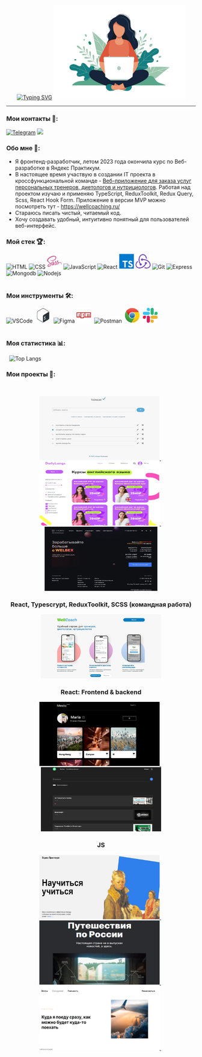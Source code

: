 <div align="center">
 <a href="https://git.io/typing-svg"><img src="https://readme-typing-svg.demolab.com?font=Fira+Code&weight=500&pause=1000&color=407923&repeat=false&random=false&width=700&lines=%D0%9F%D1%80%D0%B8%D0%B2%D0%B5%D1%82!+%D0%9C%D0%B5%D0%BD%D1%8F+%D0%B7%D0%BE%D0%B2%D1%83%D1%82+%D0%9C%D0%B0%D1%80%D0%B8%D1%8F%2C+%D1%8F++Frontend-%D1%80%D0%B0%D0%B7%D1%80%D0%B0%D0%B1%D0%BE%D1%82%D1%87%D0%B8%D0%BA." alt="Typing SVG" /></a>
  <img src="https://github.com/MariaZlnva/MariaZlnva/blob/assets/social-strategy-1200.png" width="350" height="250">
</div>

---
### Мои контакты 📧: 
<a href="https://t.me/mariaZlnva"><img src="https://img.shields.io/badge/Telegram-00BFFF?style=for-the-badge&logo=Telegram&logoColor=FFFFFF" alt="Telegram"></a>
<a href="mailto:zma611@yandex.ru"><img src="https://img.shields.io/badge/%40mail-orange?style=for-the-badge&logo=Mail.Ru&logoColor=FFFF"></a>
&nbsp;

### Обо мне 🙋:
* Я фронтенд-разработчик, летом 2023 года окончила курс по Веб-разработке в Яндекс Практикум.
* В настоящее время участвую в создании IT проекта в кроссфункциональной команде - <a href='https://github.com/Personal-training-and-nutrition/personal-training-and-nutrition-frontend/tree/main'>Веб-приложение для заказа услуг персональных тренеров, диетологов и нутрициологов</a>. Работая над проектом изучаю и применяю TypeScript, ReduxToolkit, Redux Query, Scss, React Hook Form. Приложение в версии MVP можно посмотреть тут - <a href='https://wellcoaching.ru/'>https://wellcoaching.ru/</a>
* Стараюсь писать чистый, читаемый код.
* Хочу создавать удобный, интуитивно понятный для пользователей веб-интерфейс.
  &nbsp;
  
### Мой стек 🏆:
<div>
  <img src="https://github.com/MariaZlnva/MariaZlnva/assets/113478369/37f2dc93-93b8-47e3-8d91-2754b62f8a00" alt="HTML" title="HTML" width="40" height="40"/>
  <img src="https://github.com/MariaZlnva/MariaZlnva/assets/113478369/aeb8922c-9e5a-449d-b445-5c438e6fbb84" alt="CSS" title="CSS" width="40" height="40"/>
  <img src="https://raw.githubusercontent.com/devicons/devicon/55609aa5bd817ff167afce0d965585c92040787a/icons/sass/sass-original.svg" alt="Sass" title="Sass" width="40" height="40"/> 
  <img src="https://github.com/MariaZlnva/MariaZlnva/assets/113478369/4b3e5e27-c4b0-4bc9-b460-d00842da8c29" alt="JavaScript" title="JavaScript" width="40" height="40"/>
  <img src="https://github.com/MariaZlnva/MariaZlnva/assets/113478369/b2b0d4b6-4b61-4028-86c9-90a444b6e940" alt="React" title="React" width="40" height="40"/>
  <img src="https://raw.githubusercontent.com/devicons/devicon/55609aa5bd817ff167afce0d965585c92040787a/icons/typescript/typescript-original.svg" alt="Typescrypt" title="Typescrypt" width="40" height="40"/>
  <img src="https://raw.githubusercontent.com/devicons/devicon/55609aa5bd817ff167afce0d965585c92040787a/icons/redux/redux-original.svg" alt="Redux Toolkit" title="Redux Toolkit" width="40" height="40"/>
  <img src="https://github.com/MariaZlnva/MariaZlnva/assets/113478369/2e45cf8a-d62d-4bd7-96bb-fc3667fe45f9" alt="Git" title="Git" width="40" height="40"/>
  <img src="https://github.com/MariaZlnva/MariaZlnva/assets/113478369/be9f2a17-51ab-4e35-902d-a52c85a2b29d" alt="Express" title="Express" width="40" height="40"/>
  <img src="https://github.com/MariaZlnva/MariaZlnva/assets/113478369/ee5e8d1d-6e3d-477a-b117-6d37cb831f1e" alt="Mongodb" title="Mongodb" width="40" height="40"/>
  <img src="https://github.com/MariaZlnva/MariaZlnva/assets/113478369/28a0c00f-2b18-44e7-b419-eb51084aaf08" alt="Nodejs" title="Nodejs" width="40" height="40"/>
</div>
&nbsp;

### Мои инструменты 🛠:
<div>
  <img src="https://github.com/MariaZlnva/MariaZlnva/assets/113478369/db36697a-900e-41d5-bd17-6d3f5722292f" alt="VSCode" title="VSCode" width="40" height="40"/>&nbsp
  <img src="https://github.com/devicons/devicon/blob/master/icons/bash/bash-original.svg" title="Git bash" alt="git bash" width="40" height="40"/>&nbsp
  <img src="https://github.com/MariaZlnva/MariaZlnva/assets/113478369/42ae42ca-2a4e-4635-96e5-abf2be923ddc" alt="Figma" title="Figma" width="40" height="40"/>
  <img src="https://github.com/devicons/devicon/blob/master/icons/npm/npm-original-wordmark.svg" title="NPM" alt="npm" width="40" height="40"/>&nbsp
  <img src="https://www.svgrepo.com/show/354202/postman-icon.svg" title="Postman" alt="Postman" width="40" height="40"/>&nbsp
  <img src="https://github.com/devicons/devicon/blob/master/icons/chrome/chrome-original.svg" title="Chrome" alt="Chrome" width="40" height="40"/>&nbsp
  <img src="https://github.com/devicons/devicon/blob/master/icons/slack/slack-original.svg" title="Slack" alt="Slack" width="40" height="40"/>&nbsp;
</div>
&nbsp;

### Моя статистика 📊:
&nbsp;
![Top Langs](https://github-readme-stats.vercel.app/api/top-langs/?username=mariaZlnva&layout=compact&theme=default)
&nbsp;
### Мои проекты 🎨:

&nbsp;

<div align="center">
<div>
 <a href="https://github.com/MariaZlnva/todo-list" target="_blank">
      <img src="https://github.com/MariaZlnva/MariaZlnva/blob/assets/todo.jpg" alt="Скрин-todo-list" title="ToDoList" width="320" height="170"/>
  </a> &nbsp;
  <a href="https://github.com/MariaZlnva/daily-langs" target="_blank">
      <img src="https://github.com/MariaZlnva/MariaZlnva/blob/assets/dailyLangs1.jpg" alt="Скрин десктор страницы" title="Одностраничный адаптивный сайт" width="320" height="170"/>
  </a> &nbsp;
<a href="https://github.com/MariaZlnva/welbex" target="_blank">
      <img src="https://github.com/MariaZlnva/MariaZlnva/blob/assets/welbex-desktop.jpg" alt="Скрин десктор страницы Welbex" title="Одностраничный адаптивный сайт Welbex" width="300" height="170"/>
    </a>
</div>
    
  <h3>React, Typescrypt, ReduxToolkit, SCSS (командная работа)</h3>
     <a href="https://github.com/Personal-training-and-nutrition/personal-training-and-nutrition-frontend/tree/main" target="_blank">
      <img src="https://github.com/MariaZlnva/MariaZlnva/blob/main/desktop.jpg" alt="Cкрин начальной страницы приложения" title="Веб-приложение для заказа услуг персональных тренеров, диетологов и нутрициологов" width="320" height="170"/>
    </a>

 <div> 
    <h3>React: Frontend & backend</h3>
    <a href="https://github.com/MariaZlnva/react-mesto-api-full-gha" target="_blank">
      <img src="https://raw.githubusercontent.com/mariaZlnva/MariaZlnva/39530c3945a638d290ff99b4b11634bc1d6fd404/Mesto.jpg" alt="Место" title="Место" width="320" height="170"/>
    </a> &nbsp;
     <a href="https://github.com/MariaZlnva/movies-explorer-frontend" target="_blank">
      <img src="https://raw.githubusercontent.com/mariaZlnva/MariaZlnva/39530c3945a638d290ff99b4b11634bc1d6fd404/Movies.jpg" alt="Поиск фильмов" title="Movies" width="320" height="170"/>
    </a>
 </div> 
 
   <h3>JS</h3>
     <a href="https://github.com/MariaZlnva/how-to-learn" target="_blank">
       <img src="https://raw.githubusercontent.com/mariaZlnva/MariaZlnva/39530c3945a638d290ff99b4b11634bc1d6fd404/HowToLearn.jpg" alt="Научится учиться" title="Научится учиться" width="320" height="170"/>
     </a> &nbsp;
      <a href="https://github.com/MariaZlnva/russian-travel" target="_blank">
       <img src="https://raw.githubusercontent.com/mariaZlnva/MariaZlnva/39530c3945a638d290ff99b4b11634bc1d6fd404/Travel.jpg" alt="Путешествия по России" title="Путешествия по России" width="320" height="170"/>
     </a> &nbsp;
      <a href="https://github.com/MariaZlnva/kuda-ya-poedy" target="_blank">
       <img src="https://raw.githubusercontent.com/mariaZlnva/MariaZlnva/39530c3945a638d290ff99b4b11634bc1d6fd404/AboutTravel.jpg" alt="Куда я поеду" title="Куда я поеду" width="320" height="170"/>
     </a> &nbsp;
 
</div>
